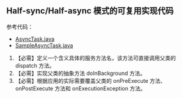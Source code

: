 ## Half-sync/Half-async 模式的可复用实现代码

参考代码：

- [AsyncTask.java](AsyncTask.java)
- [SampleAsyncTask.java](SampleAsyncTask.java)

1. 【必需】定义一个含义具体的服务方法名，该方法可直接调用父类的 dispatch 方法。
2. 【必需】实现父类的抽象方法 doInBackground 方法。
3. 【必需】根据应用的实际需要覆盖父类的 onPreExecute 方法、onPostExecute 方法和 onExecutionException 方法。
